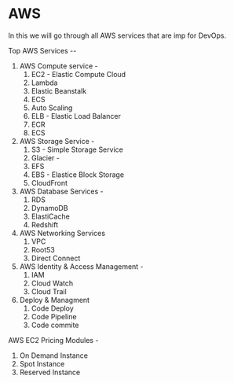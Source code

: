 # AWS
In this we will go through all AWS services that are imp for DevOps.

Top AWS Services --
 1. AWS Compute service -
     1. EC2 - Elastic Compute Cloud
	   2. Lambda 
	   3. Elastic Beanstalk
	   4. ECS
	   5. Auto Scaling
	   6. ELB - Elastic Load Balancer
	   7. ECR
	   8. ECS   
 2. AWS Storage Service -
     1. S3 - Simple Storage Service
     2. Glacier -
	   3. EFS 
	   4. EBS - Elastice Block Storage
	   5. CloudFront
 3. AWS Database Services -
     1. RDS
	   2. DynamoDB
	   3. ElastiCache
	   4. Redshift
 4. AWS Networking Services
     1. VPC
	   2. Root53
	   3. Direct Connect
 5. AWS Identity & Access Management -
     1. IAM
     2. Cloud Watch
     3. Cloud Trail	   
 6. Deploy & Managment
     1. Code Deploy
     2. Code Pipeline
     3. Code commite
	
 AWS EC2 Pricing Modules -
   1. On Demand Instance
   2. Spot Instance
   3. Reserved Instance 
